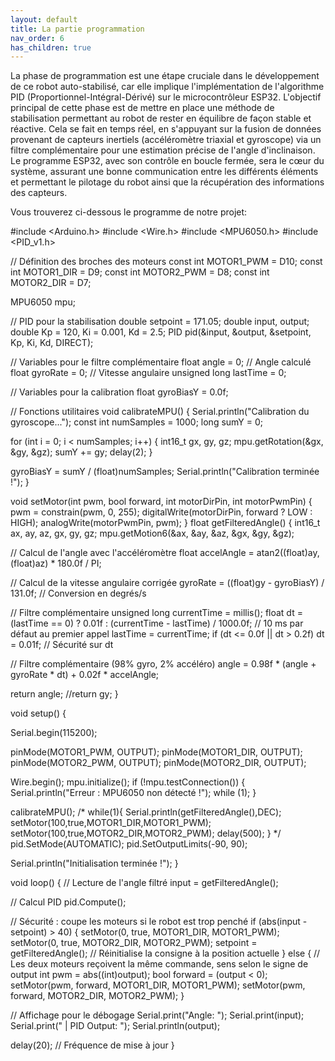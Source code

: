 ```yaml
---
layout: default
title: La partie programmation
nav_order: 6
has_children: true
---
```


La phase de programmation est une étape cruciale dans le développement de ce robot auto-stabilisé, car elle implique l'implémentation de l'algorithme PID (Proportionnel-Intégral-Dérivé) sur le microcontrôleur ESP32. L'objectif principal de cette phase est de mettre en place une méthode de stabilisation permettant au robot de rester en équilibre de façon stable et réactive. Cela se fait en temps réel, en s'appuyant sur la fusion de données provenant de capteurs inertiels (accéléromètre triaxial et gyroscope) via un filtre complémentaire pour une estimation précise de l'angle d'inclinaison. Le programme ESP32, avec son contrôle en boucle fermée, sera le cœur du système, assurant une bonne communication entre les différents éléments et permettant le pilotage du robot ainsi que la récupération des informations des capteurs.

Vous trouverez ci-dessous le programme de notre projet: 

#include <Arduino.h>
#include <Wire.h>
#include <MPU6050.h>
#include <PID_v1.h>

// Définition des broches des moteurs
const int MOTOR1_PWM = D10;
const int MOTOR1_DIR = D9;
const int MOTOR2_PWM = D8;
const int MOTOR2_DIR = D7;

MPU6050 mpu;

// PID pour la stabilisation
double setpoint = 171.05; 
double input, output;
double Kp = 120, Ki = 0.001, Kd = 2.5; 
PID pid(&input, &output, &setpoint, Kp, Ki, Kd, DIRECT);







// Variables pour le filtre complémentaire
float angle = 0; // Angle calculé
float gyroRate = 0; // Vitesse angulaire
unsigned long lastTime = 0;

// Variables pour la calibration
float gyroBiasY = 0.0f;

// Fonctions utilitaires
void calibrateMPU() {
  Serial.println("Calibration du gyroscope...");
  const int numSamples = 1000;
  long sumY = 0;

  for (int i = 0; i < numSamples; i++) {
    int16_t gx, gy, gz;
    mpu.getRotation(&gx, &gy, &gz);
    sumY += gy;
    delay(2);
  }

  gyroBiasY = sumY / (float)numSamples;
  Serial.println("Calibration terminée !");
}

void setMotor(int pwm, bool forward, int motorDirPin, int motorPwmPin) {
  pwm = constrain(pwm, 0, 255);
  digitalWrite(motorDirPin, forward ? LOW : HIGH);
  analogWrite(motorPwmPin, pwm);
}
float getFilteredAngle() {
  int16_t ax, ay, az, gx, gy, gz;
  mpu.getMotion6(&ax, &ay, &az, &gx, &gy, &gz);

  // Calcul de l'angle avec l'accéléromètre
 float accelAngle = atan2((float)ay, (float)az) * 180.0f / PI;

  // Calcul de la vitesse angulaire corrigée
  gyroRate = ((float)gy - gyroBiasY) / 131.0f; // Conversion en degrés/s

  // Filtre complémentaire
 unsigned long currentTime = millis();
  float dt = (lastTime == 0) ? 0.01f : (currentTime - lastTime) / 1000.0f; // 10 ms par défaut au premier appel
  lastTime = currentTime;
  if (dt <= 0.0f || dt > 0.2f) dt = 0.01f; // Sécurité sur dt

  // Filtre complémentaire (98% gyro, 2% accéléro)
  angle = 0.98f * (angle + gyroRate * dt) + 0.02f * accelAngle;

  return angle;
  //return gy;
}











void setup() {

  Serial.begin(115200);

  pinMode(MOTOR1_PWM, OUTPUT);
  pinMode(MOTOR1_DIR, OUTPUT);
  pinMode(MOTOR2_PWM, OUTPUT);
  pinMode(MOTOR2_DIR, OUTPUT);

  Wire.begin();
  mpu.initialize();
  if (!mpu.testConnection()) {
    Serial.println("Erreur : MPU6050 non détecté !");
    while (1);
  }

  calibrateMPU();
 /*
  while(1){
    Serial.println(getFilteredAngle(),DEC);
    setMotor(100,true,MOTOR1_DIR,MOTOR1_PWM);
    setMotor(100,true,MOTOR2_DIR,MOTOR2_PWM);
    delay(500);
  }
*/
  pid.SetMode(AUTOMATIC);
  pid.SetOutputLimits(-90, 90);

  Serial.println("Initialisation terminée !");
}











void loop() {
  // Lecture de l'angle filtré
  input = getFilteredAngle();

  

  // Calcul PID
  pid.Compute();
 

  // Sécurité : coupe les moteurs si le robot est trop penché
  if (abs(input - setpoint) > 40) {
    setMotor(0, true, MOTOR1_DIR, MOTOR1_PWM);
    setMotor(0, true, MOTOR2_DIR, MOTOR2_PWM);
     setpoint = getFilteredAngle(); // Réinitialise la consigne à la position actuelle
  } else {
    // Les deux moteurs reçoivent la même commande, sens selon le signe de output
    int pwm = abs((int)output);
    bool forward = (output < 0);
    setMotor(pwm, forward, MOTOR1_DIR, MOTOR1_PWM);
    setMotor(pwm, forward, MOTOR2_DIR, MOTOR2_PWM);
  }

  // Affichage pour le débogage
  Serial.print("Angle: ");
  Serial.print(input);
  Serial.print(" | PID Output: ");
  Serial.println(output);

delay(20); // Fréquence de mise à jour
}
